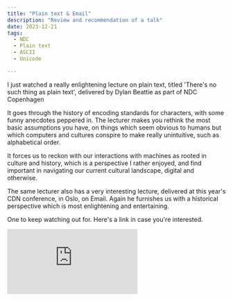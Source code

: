 ```yaml
---
title: "Plain text & Email"
description: "Review and recommendation of a talk"
date: 2023-12-21
tags:
  - NDC
  - Plain text
  - ASCII
  - Unicode

---
```

I just watched a really enlightening lecture on plain text, titled 'There's no such thing as plain text', delivered by Dylan Beattie as part of NDC Copenhagen

It goes through the history of encoding standards for characters, with some funny anecdotes peppered in. The lecturer makes you rethink the most basic assumptions you have, on things which seem obvious to humans but which computers and cultures conspire to make really unintuitive, such as alphabetical order.

It forces us to reckon with our interactions with machines as rooted in culture and history, which is a perspective I rather enjoyed, and find important in navigating our current cultural landscape, digital and otherwise.

The same lecturer also has a very interesting lecture, delivered at this year's CDN conference, in Oslo, on Email. Again he furnishes us with a historical perspective which is most enlightening and entertaining.

One to keep watching out for. Here's a link in case you're interested.
<div class="iframe-wrapper">
<iframe src="https://www.youtube.com/embed/gd5uJ7Nlvvo?si=e7kGKf_yonb7Fsmk" title="YouTube video player" frameborder="0" allow="accelerometer; autoplay; clipboard-write; encrypted-media; gyroscope; picture-in-picture; web-share" allowfullscreen></iframe>
</div>